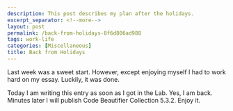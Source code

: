 ```yaml
---
description: This post describes my plan after the holidays.
excerpt_separator: <!--more-->
layout: post
permalink: /back-from-holidays-8f6d806ad988
tags: work-life
categories: [Miscellaneous]
title: Back from Holidays
---
```

Last week was a sweet start. However, except enjoying myself I had to work hard on my essay. Luckily, it was done.

Today I am writing this entry as soon as I got in the Lab. Yes, I am back. Minutes later I will publish Code Beautifier Collection 5.3.2. Enjoy it.
<!--more-->
